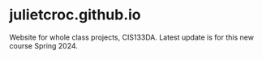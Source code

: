 # julietcroc.github.io
Website for whole class projects, CIS133DA. Latest update is for this new course Spring 2024. 

